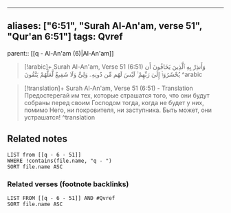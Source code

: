 
---
aliases: ["6:51", "Surah Al-An'am, verse 51", "Qur'an 6:51"]
tags: Qvref
---

parent:: [[q - Al-An'am (6)|Al-An'am]]

> [!arabic]+ Surah Al-An'am, Verse 51 (6:51)
> <span class="quran-arabic">وَأَنذِرْ بِهِ ٱلَّذِينَ يَخَافُونَ أَن يُحْشَرُوٓا۟ إِلَىٰ رَبِّهِمْ ۙ لَيْسَ لَهُم مِّن دُونِهِۦ وَلِىٌّ وَلَا شَفِيعٌ لَّعَلَّهُمْ يَتَّقُونَ</span>
^arabic

> [!translation]+ Surah Al-An'am, Verse 51 (6:51) - Translation
> Предостерегай им тех, которые страшатся того, что они будут собраны перед своим Господом тогда, когда не будет у них, помимо Него, ни покровителя, ни заступника. Быть может, они устрашатся!
^translation



## Related notes
```dataview
LIST from [[q - 6 - 51]]
WHERE !contains(file.name, "q - ")
SORT file.name ASC
```

### Related verses (footnote backlinks)
```dataview
LIST FROM [[q - 6 - 51]] AND #Qvref
SORT file.name ASC
```

